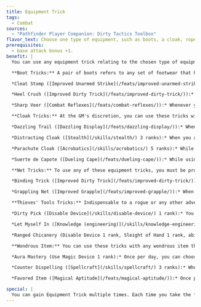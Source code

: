 ```yaml
---
title: Equipment Trick
tags:
  - Combat
sources:
  - "Pathfinder Player Companion: Dirty Tactics Toolbox"
flavor_text: Choose one type of equipment, such as boots, a cloak, rope, a shield, or a heavy blade scabbard. You understand how to use that item in combat.
prerequisites:
  - base attack bonus +1.
benefit: |
  You can use any equipment trick relating to the chosen type of equipment as long as you meet the trick's prerequisites. If the item would normally be considered an improvised weapon, you can treat it as either a normal weapon or an improvised weapon, depending on which is more beneficial for you.

  **Boot Tricks:** A pair of boots refers to any set of footwear that has hard soles. These equipment tricks can be used with either magic or mundane boots.

  *Cleat Stomp ([Improved Unarmed Strike](/feats/improved-unarmed-strike/)):* When you make a successful unarmed strike against an opponent while wearing a pair of boots with cleats, the target takes 1 point of bleed damage. The bleed damage can be stopped by a successful DC 15 Heal skill check or by magical healing. The effects of this trick stack with other sources of bleed damage but not with other bleed damage dealt by this trick.

  *Heel Crush ([Improved Dirty Trick](/feats/improved-dirty-trick/)):* When you succeed at a successful dirty trick combat maneuver check against an opponent within melee range, you can crush the target's foot or similar appendage with your boot heel. Instead of inflicting one of the conditions that can normally be imposed by a dirty trick, you reduce the target's movement speed by half (to a minimum of 5 feet). You can't use a dirty trick combat maneuver in this manner against an opponent that is using a movement type other than its land speed, and movement types other than land speeds aren't affected by this equipment trick. As usual, a creature with a movement speed of 5 feet can't take a 5-foot step.

  *Sharp Veer ([Combat Reflexes](/feats/combat-reflexes/)):* Whenever you use the charge or run action, you can make one 90-degree turn during your movement. You must move at least 10 feet in a straight line after this turn if you are charging.

  **Cloak Tricks:** At the GM's discretion, you can use these tricks with any cloth object that is roughly the same size and shape as a cloak for a creature of your size (such as a curtain).

  *Dazzling Trail ([Dazzling Display](/feats/dazzling-display/)):* When you successfully use [Intimidate](/skills/intimidate/) to demoralize an opponent while wearing a cloak, you can increase the duration of the demoralize effect by 1d4 rounds.

  *Distracting Cloak ([Stealth](/skills/stealth/) 3 ranks):* When you attempt a [Bluff](/skills/bluff/) check to feint, you can use your cape to create a diversion instead of denying your opponent his Dexterity bonus to AC. Compare the result of your Bluff check against the feint DC of each opponent that can see you (DC = 10 + the opponent's base attack bonus + the opponent's Wisdom modifier, or 10 + the opponent's [Sense Motive](/skills/sense-motive/) bonus if he is trained in Sense Motive and this bonus is higher). You can attempt a Stealth check to hide from any opponent that you successfully feint against in this manner, even if that opponent is observing you. If you do not have cover or concealment against any of these targets at the start of each of their turns, they automatically spot you at that time.

  *Parachute Cloak ([Acrobatics](/skills/acrobatics/) 5 ranks):* While wearing a cloak, you can adjust your grip so that it catches the air as you fall. If you use both of your hands to hold on to your cloak as you fall, you can attempt a DC 20 Acrobatics check to ignore the first 20 feet fallen (as opposed to the usual DC 15 check to ignore only the first 10 feet), and you avoid falling prone at the end of your jump even if you take damage.

  *Suerte de Capote ([Dueling Cape](/feats/dueling-cape/)):* While using the Dueling Cape feat to wield a cloak or similar object as a buckler, you gain a +2 bonus on Bluff checks to feint in combat. This bonus increases by 1 for every 5 ranks in Sleight of Hand that you possess. Additionally, you can release your cape as a free action whenever you successfully feint an opponent with a melee attack to entangle it, as detailed in the Dueling Cape feat.

  **Net Tricks:** To use any of these equipment tricks, you must be proficient with nets.

  *Binding Trick ([Improved Dirty Trick](/feats/improved-dirty-trick/)):* When you succeed at a dirty trick combat maneuver check against a target entangled by a net whose trailing rope you control, the target cannot take an action to remove the condition imposed by the dirty trick until it escapes from or bursts free of the net.

  *Grappling Net ([Improved Grapple](/feats/improved-grapple/)):* When you attempt a grapple combat maneuver check against a foe entangled by a net whose trailing rope you control, you do not take a penalty on the grapple combat maneuver check for not having two hands free, and you gain a +4 bonus on the check. If you successfully pin the target while it is still entangled by the net, you can use the net to tie up the target as a swift action.

  **Thieves' Tools Tricks:** Indispensable to a rogue or any other adventurer who wishes to crack open a lock or disable a trap, a set of thieves' tools contains a number of sharp picks and coarse files.

  *Dirty Pick ([Disable Device](/skills/disable-device/) 1 rank):* You don't take any penalties for using a set of thieves' tools as an improvised melee weapon. A set of thieves' tools used as an improvised weapon deals 1d3 points of piercing damage. Additionally, when you attempt a dirty trick combat maneuver check to impose the blinded condition with a set of thieves' tools, you don't provoke an attack of opportunity. Masterwork thieves' tools grant a +1 enhancement bonus on attack rolls and combat maneuver checks for these purposes.

  *Let Myself In ([Knowledge (engineering)](/skills/knowledge-engineering/) 3 ranks):* Whenever you succeed at a Disable Device check to unlock an object that requires a move action to open, such as a door, you can immediately open that object as a free action instead.

  *Ranged Chicanery (Disable Device 1 rank, Sleight of Hand 1 rank, ability to cast [*mage hand*](/spells/mage-hand/)):* You can use *mage hand* to attempt Disable Device and Sleight of Hand checks at range. Working at a distance increases the normal skill check DC by an amount equal to 5 + 1 for every 5 feet the range is greater than 25 feet. You can't take 10 or 20 on this check. Any object manipulated must weigh 5 pounds or less. If you also possess the ranged legerdemain class feature, you no longer increase the skill check DC by 5 while using Disable Device and Sleight of Hand at range.

  **Wondrous Item:** You can use these tricks with any wondrous item that can be worn in a specific magic item slot, such as the body or wrists.

  *Aura Mastery (Use Magic Device 1 rank):* Once per day, you can choose a single school of magic represented by one of your wondrous items' auras; you treat your caster level as 1 higher when casting a single spell of that school. You can make this choice at any time during the day, but you must choose the item (and school) before casting the spell.

  *Counter Dispelling ([Spellcraft](/skills/spellcraft/) 3 ranks):* When a foe attempts a dispel check, such as via [*dispel magic*](/spells/dispel-magic/), against either a wondrous item that you are currently wearing or wielding or a spell effect created by such an item, you can use your ranks in [Use Magic Device](/skills/use-magic-device/) as the item's caster level instead of its actual caster level when calculating the dispel check DC. You must be aware of the spell that is being cast and identify it with a successful [Spellcraft](/skills/spellcraft/) check in order to receive this benefit.

  *Favored Item ([Magical Aptitude](/feats/magical-aptitude/)):* Once per day, you can spend 1 hour practicing with a wondrous item to designate it as your favored item for that day. If the favored item functions for a specific number of rounds or minutes per day greater than 1 round or 1 minute, you increase the maximum number of rounds or minutes it can function that day by an amount equal to half your ranks in [Use Magic Device](/skills/use-magic-device/) (minimum 1 round).

special: |
  You can gain Equipment Trick multiple times. Each time you take the feat, it applies to a new type of equipment. Additional equipment tricks can be found in Pathfinder Campaign Setting: Pathfinder Society Field Guide (for rope and sunrods), Pathfinder Player Companion: Adventurer's Armor (for heavy blade scabbards and shields), and Pathfinder Player Companion: Magical Marketplace (for anvils).
---
```

